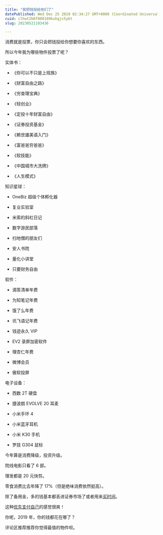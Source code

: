 ```yaml
---
title: "我把钱投给他们了"
datePublished: Wed Dec 25 2019 02:34:27 GMT+0000 (Coordinated Universal Time)
cuid: clhwt2b8f000109kuhgjc5ybt
slug: 20230521103436

---
```


消费就是投票，你只会把钱投给你想要你喜欢的东西。

所以今年我为哪些物件投票了呢？

实体书：

* 《你可以不只是上班族》
    
* 《财富自由之路》
    
* 《穷查理宝典》
    
* 《轻创业》
    
* 《定投十年财富自由》
    
* 《证券投资基金》
    
* 《赖世雄美语入门》
    
* 《富爸爸穷爸爸》
    
* 《软技能》
    
* 《中国城市大洗牌》
    
* 《人生模式》
    

知识星球：

* OneBiz 超级个体孵化器
    
* 复业实验室
    
* 米索的斜杠日记
    
* 数字游民部落
    
* 扫地僧的朋友们
    
* 安人书院
    
* 量化小讲堂
    
* 只要财务自由
    

软件：

* 滴答清单年费
    
* 为知笔记年费
    
* 饿了么年费
    
* 讯飞语记年费
    
* 钱迹永久 VIP
    
* EV2 录屏加密软件
    
* 理杏仁年费
    
* 微博会员
    
* 傲软投屏
    

电子设备：

* 西数 2T 硬盘
    
* 捷波朗 EVOLVE 20 耳麦
    
* 小米手环 4
    
* 小米蓝牙耳机
    
* 小米 K30 手机
    
* 罗技 G304 鼠标
    

今年算是消费降级，投资升级。

院线电影只看了 6 部。

理发都是 20 元快剪。

零食消费比去年降了 17%（但是绝味消费依然挺高）。

除了备用金，多的钱基本都丢进证券市场了或者用来[买时间](http://mp.weixin.qq.com/s?__biz=MzI3MzU5MDA1OQ==&mid=2247485938&idx=1&sn=c495ba6307f5599a9b5ee9b28d87cadf&chksm=eb21bbb6dc5632a0e7dffca9d3da131fe46e7c83ffd99a3ed7c20c1a63ba1867c92276920dec&scene=21#wechat_redirect)。

这种[优先支付自己](http://mp.weixin.qq.com/s?__biz=MzI3MzU5MDA1OQ==&mid=2247485785&idx=1&sn=5a21d89dc92243929a3e057814935423&chksm=eb21bb1ddc56320b36a1179ceaf3f986b90720a11669d41b6cf38269a1afa4483d672a435d3b&scene=21#wechat_redirect)的感觉很爽！

你呢，2019 年，你的钱都花在哪了？

评论区推荐推荐你觉得最值的物件呗。